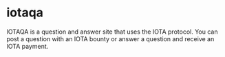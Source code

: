# iotaqa
IOTAQA is a question and answer site that uses the IOTA protocol. You can post a question with an IOTA bounty or answer a question and receive an IOTA payment.
